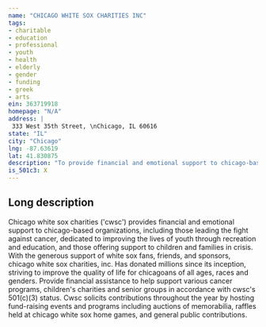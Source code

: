 ```yaml
---
name: "CHICAGO WHITE SOX CHARITIES INC"
tags:
- charitable
- education
- professional
- youth
- health
- elderly
- gender
- funding
- greek
- arts
ein: 363719918
homepage: "N/A"
address: |
 333 West 35th Street, \nChicago, IL 60616
state: "IL"
city: "Chicago"
lng: -87.63619
lat: 41.830875
description: "To provide financial and emotional support to chicago-based organizations. "
is_501c3: X
---
```


## Long description

Chicago white sox charities ('cwsc') provides financial and emotional support to chicago-based organizations, including those leading the fight against cancer, dedicated to improving the lives of youth through recreation and education, and those offering support to children and families in crisis. With the generous support of white sox fans, friends, and sponsors, chicago white sox charities, inc. Has donated millions since its inception, striving to improve the quality of life for chicagoans of all ages, races and genders. Provide financial assistance to help support various cancer programs, children's charities and senior groups in accordance with cwsc's 501(c)(3) status. Cwsc solicits contributions throughout the year by hosting fund-raising events and programs including auctions of memorabilia, raffles held at chicago white sox home games, and general public contributions. 
